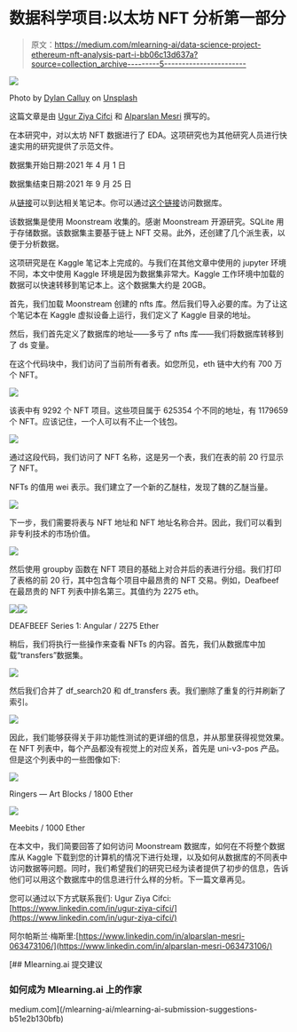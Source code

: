 # 数据科学项目:以太坊 NFT 分析第一部分

> 原文：<https://medium.com/mlearning-ai/data-science-project-ethereum-nft-analysis-part-i-bb06c13d637a?source=collection_archive---------5----------------------->

![](img/133cb7be866a3c0fe5a04cbe9fe1b78e.png)

Photo by [Dylan Calluy](https://unsplash.com/@dylancalluy?utm_source=unsplash&utm_medium=referral&utm_content=creditCopyText) on [Unsplash](https://unsplash.com/s/photos/nft?utm_source=unsplash&utm_medium=referral&utm_content=creditCopyText)

这篇文章是由 [Ugur Ziya Cifci](https://medium.com/u/affd2737694a?source=post_page-----bb06c13d637a--------------------------------) 和 [Alparslan Mesri](https://medium.com/u/fe99f0a4a612?source=post_page-----bb06c13d637a--------------------------------) 撰写的。

在本研究中，对以太坊 NFT 数据进行了 EDA。这项研究也为其他研究人员进行快速实用的研究提供了示范文件。

数据集开始日期:2021 年 4 月 1 日

数据集结束日期:2021 年 9 月 25 日

从[链接](https://www.kaggle.com/code/ugurzcifci/nft-v3)可以到达相关笔记本。你可以通过[这个链接](https://www.kaggle.com/datasets/simiotic/ethereum-nfts)访问数据库。

该数据集是使用 Moonstream 收集的。感谢 Moonstream 开源研究。SQLite 用于存储数据。该数据集主要基于链上 NFT 交易。此外，还创建了几个派生表，以便于分析数据。

这项研究是在 Kaggle 笔记本上完成的。与我们在其他文章中使用的 jupyter 环境不同，本文中使用 Kaggle 环境是因为数据集非常大。Kaggle 工作环境中加载的数据可以快速转移到笔记本上。这个数据集大约是 20GB。

首先，我们加载 Moonstream 创建的 nfts 库。然后我们导入必要的库。为了让这个笔记本在 Kaggle 虚拟设备上运行，我们定义了 Kaggle 目录的地址。

然后，我们首先定义了数据库的地址——多亏了 nfts 库——我们将数据库转移到了 ds 变量。

在这个代码块中，我们访问了当前所有者表。如您所见，eth 链中大约有 700 万个 NFT。

![](img/bb8c21cf61c8d466f75e500e70c63a0d.png)

该表中有 9292 个 NFT 项目。这些项目属于 625354 个不同的地址，有 1179659 个 NFT。应该记住，一个人可以有不止一个钱包。

![](img/9bf94f8b83b8c59b89418ac563cfbd2c.png)

通过这段代码，我们访问了 NFT 名称，这是另一个表，我们在表的前 20 行显示了 NFT。

NFTs 的值用 wei 表示。我们建立了一个新的乙醚柱，发现了魏的乙醚当量。

![](img/86a706e92a83470d5aedb7106fdc5aa9.png)

下一步，我们需要将表与 NFT 地址和 NFT 地址名称合并。因此，我们可以看到非专利技术的市场价值。

![](img/0641fa4226a54a97cb8df31658d24d1d.png)

然后使用 groupby 函数在 NFT 项目的基础上对合并后的表进行分组。我们打印了表格的前 20 行，其中包含每个项目中最昂贵的 NFT 交易。例如，Deafbeef 在最昂贵的 NFT 列表中排名第三。其值约为 2275 eth。

![](img/a7f84eb985a9937dd44d1373bd01509a.png)![](img/b2cf0a27c6c382ab37fe126f6860422e.png)

DEAFBEEF Series 1: Angular / 2275 Ether

稍后，我们将执行一些操作来查看 NFTs 的内容。首先，我们从数据库中加载“transfers”数据集。

![](img/c23117042d14424e6b85663e80a8306f.png)

然后我们合并了 df_search20 和 df_transfers 表。我们删除了重复的行并刷新了索引。

![](img/1cb423e4e1fa844e9b59541d835ca24b.png)

因此，我们能够获得关于非功能性测试的更详细的信息，并从那里获得视觉效果。在 NFT 列表中，每个产品都没有视觉上的对应关系，首先是 uni-v3-pos 产品。但是这个列表中的一些图像如下:

![](img/12d11b178e33078eeb8c088e921c79db.png)

Ringers — Art Blocks / 1800 Ether

![](img/f3944991cc2ddae836b178dd6ddba821.png)

Meebits / 1000 Ether

在本文中，我们简要回答了如何访问 Moonstream 数据库，如何在不将整个数据库从 Kaggle 下载到您的计算机的情况下进行处理，以及如何从数据库的不同表中访问数据等问题。同时，我们希望我们的研究已经为读者提供了初步的信息，告诉他们可以用这个数据库中的信息进行什么样的分析。下一篇文章再见。

您可以通过以下方式联系我们:
Ugur Ziya Cifci:[https://www.linkedin.com/in/ugur-ziya-cifci/](https://www.linkedin.com/in/ugur-ziya-cifci/)

阿尔帕斯兰·梅斯里:[https://www.linkedin.com/in/alparslan-mesri-063473106/](https://www.linkedin.com/in/alparslan-mesri-063473106/)

[](/mlearning-ai/mlearning-ai-submission-suggestions-b51e2b130bfb) [## Mlearning.ai 提交建议

### 如何成为 Mlearning.ai 上的作家

medium.com](/mlearning-ai/mlearning-ai-submission-suggestions-b51e2b130bfb)